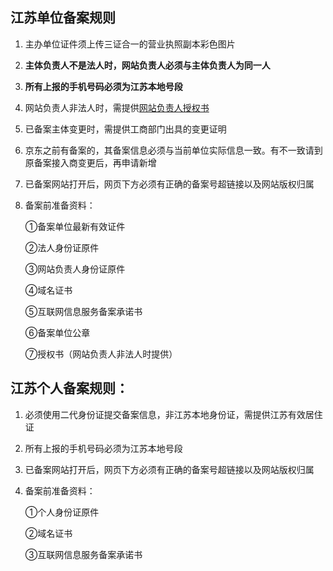 ## 江苏单位备案规则

1. 主办单位证件须上传三证合一的营业执照副本彩色图片

2. **主体负责人不是法人时，网站负责人必须与主体负责人为同一人**

3. **所有上报的手机号码必须为江苏本地号段**

4. 网站负责人非法人时，需提供[网站负责人授权书](https://badownload.s3.cn-north-1.jdcloud-oss.com/buchongziliao/jiangsu/jiangsushouquanshu.doc)

4. 已备案主体变更时，需提供工商部门出具的变更证明

5. 京东之前有备案的，其备案信息必须与当前单位实际信息一致。有不一致请到原备案接入商变更后，再申请新增

6. 已备案网站打开后，网页下方必须有正确的备案号超链接以及网站版权归属

7. 备案前准备资料：

   ①备案单位最新有效证件

   ②法人身份证原件

   ③网站负责人身份证原件
   
   ④域名证书
   
   ⑤互联网信息服务备案承诺书

   ⑥备案单位公章
   
   ⑦授权书（网站负责人非法人时提供）


## 江苏个人备案规则：

1. 必须使用二代身份证提交备案信息，非江苏本地身份证，需提供江苏有效居住证

2. 所有上报的手机号码必须为江苏本地号段

3. 已备案网站打开后，网页下方必须有正确的备案号超链接以及网站版权归属

5. 备案前准备资料：

   ①个人身份证原件
   
   ②域名证书
   
   ③互联网信息服务备案承诺书

  
